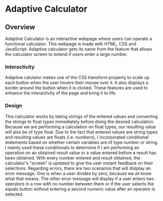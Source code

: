 # Adaptive Calculator

## Overview
Adaptive Calculator is an interactive webpage where users can operate a functional calculator. This webpage is made with HTML, CSS and JavaScript. Adaptive calculator gets its name from the feature that allows the calculator screen to extend if users enter a large number.

### Interactivity
Adaptive calulator makes use of the CSS transform property to scale up each button when the user hovers their mouse over it. It also displays a border around the button when it is clicked. These features are used to enhance the interactivity of the page and bring it to life.

### Design
This calculator works by taking strings of the entered values and converting the strings to float types immediately before doing the desired calculation. Because we are performing a calculation on float types, our resulting value will also be of type float. Due to the fact that entered values are string types and resulting values are floats (i.e. numbers), I incorporated conditional statements based on whether certain variables are of type number or string. I mainly used these conditionals to determine if I am performing an operation on an obtained result value or a value entered before a result has been obtained. With every number entered and result obtained, the calculator's "screen" is updated to give the user instant feedback on their selections. Regarding errors, there are two scenarios that will dislplay an error message. One is when a user divides by zero, because we all know what that means. The other error message will display if a user enters two operators in a row with no number between them or if the user selects the equals button without entering a second numeric value after an operator is selected.
